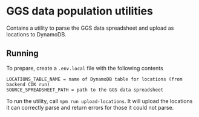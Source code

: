 # GGS data population utilities

Contains a utility to parse the GGS data spreadsheet and upload as locations to DynamoDB.

## Running

To prepare, create a `.env.local` file with the following contents

```
LOCATIONS_TABLE_NAME = name of DynamoDB table for locations (from backend CDK run)
SOURCE_SPREADSHEET_PATH = path to the GGS data spreadsheet
```

To run the utility, call `npm run upload-locations`. It will upload the locations it can correctly parse and return errors for those it could not parse.
